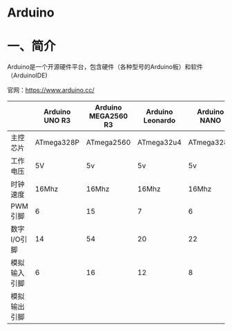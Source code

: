 # Arduino

# 一、简介

Arduino是一个开源硬件平台，包含硬件（各种型号的Arduino板）和软件（ArduinoIDE)

官网：https://www.arduino.cc/



|              | Arduino UNO R3 | Arduino MEGA2560 R3 | Arduino Leonardo | Arduino NANO | MICRO      | Arduino DUE |
| ------------ | -------------- | ------------------- | ---------------- | ------------ | ---------- | ----------- |
| 主控芯片     | ATmega328P     | ATmega2560          | ATmega32u4       | ATmega328P   | ATmega32U4 | AT91SAM3X8E |
| 工作电压     | 5V             | 5v                  | 5v               | 5v           | 5v         | 3.3v        |
| 时钟速度     | 16Mhz          | 16Mhz               | 16Mhz            | 16Mhz        | 16Mhz      | 84Mhz       |
| PWM引脚      | 6              | 15                  | 7                | 6            | 7          | 12          |
| 数字I/O引脚  | 14             | 54                  | 20               | 22           | 20         | 54          |
| 模拟输入引脚 | 6              | 16                  | 12               | 8            | 12         | 12          |
| 模拟输出引脚 |                |                     |                  |              |            |             |
